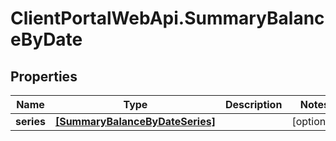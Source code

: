 # ClientPortalWebApi.SummaryBalanceByDate

## Properties
Name | Type | Description | Notes
------------ | ------------- | ------------- | -------------
**series** | [**[SummaryBalanceByDateSeries]**](SummaryBalanceByDateSeries.md) |  | [optional] 


